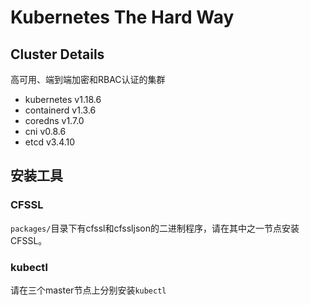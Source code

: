 # Kubernetes The Hard Way

## Cluster Details

高可用、端到端加密和RBAC认证的集群

- kubernetes v1.18.6
- containerd v1.3.6
- coredns v1.7.0
- cni v0.8.6
- etcd v3.4.10

## 安装工具

### CFSSL

`packages/`目录下有cfssl和cfssljson的二进制程序，请在其中之一节点安装CFSSL。

### kubectl

请在三个master节点上分别安装`kubectl`